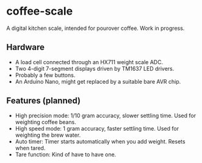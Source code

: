 # coffee-scale
A digital kitchen scale, intended for pourover coffee. Work in progress.

## Hardware
* A load cell connected through an HX711 weight scale ADC.
* Two 4-digit 7-segment displays driven by TM1637 LED drivers.
* Probably a few buttons.
* An Arduino Nano, might get replaced by a suitable bare AVR chip.

## Features (planned)
* High precision mode: 1/10 gram accuracy, slower settling time. Used for weighting coffee beans.
* High speed mode: 1 gram accuracy, faster settling time. Used for weighting the brew water.
* Auto timer: Timer starts automatically when you add weight. Resets when tared.
* Tare function: Kind of have to have one.
